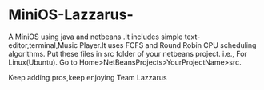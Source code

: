 # MiniOS-Lazzarus-
A MiniOS using java and netbeans .It includes simple text-editor,terminal,Music Player.It uses FCFS and Round Robin CPU scheduling algorithms.
Put these files in src folder of your netbeans project.
i.e.,
For Linux(Ubuntu).
Go to Home>NetBeansProjects>YourProjectName>src.

Keep adding pros,keep enjoying
Team Lazzarus
